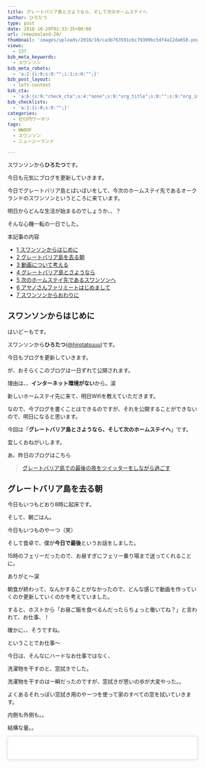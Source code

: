 ```yaml
---
title: グレートバリア島とさようなら、そして次のホームステイへ
author: ひろたつ
type: post
date: 2018-10-29T02:33:25+00:00
url: /newzealand-20/
thumbnail: 'images/uploads/2018/10/ca3b763591cbc79309bc5df4a12da658.png?fit=304%2C171&ssl=1'
views:
  - 137
bzb_meta_keywords:
  - スワンソン
bzb_meta_robots:
  - 'a:2:{i:0;s:0:"";i:1;s:0:"";}'
bzb_post_layout:
  - left-content
bzb_cta:
  - 'a:6:{s:9:"check_cta";s:4:"none";s:9:"org_title";s:0:"";s:9:"org_image";s:0:"";s:11:"org_content";s:0:"";s:15:"org_button_text";s:0:"";s:14:"org_button_url";s:0:"";}'
bzb_checklists:
  - 'a:1:{i:0;s:0:"";}'
categories:
  - ゼロ円ワーホリ
tags:
  - WWOOF
  - スワンソン
  - ニュージーランド

---
```

スワンソンから**ひろたつ**です。
  
今日も元気にブログを更新していきます。
  
今日でグレートバリア島とばいばいをして、今次のホームステイ先であるオークランドのスワンソンというところに来ています。
  
明日からどんな生活が始まるのでしょうか、、？
  
そんな心機一転の一日でした。

<!--more-->

<div id="toc_container" class="toc_transparent no_bullets">
  <p class="toc_title">
    本記事の内容
  </p>
  
  <ul class="toc_list">
    <li>
      <a href="#i"><span class="toc_number toc_depth_1">1</span> スワンソンからはじめに</a>
    </li>
    <li>
      <a href="#i-2"><span class="toc_number toc_depth_1">2</span> グレートバリア島を去る朝</a>
    </li>
    <li>
      <a href="#i-3"><span class="toc_number toc_depth_1">3</span> 動画について考える</a>
    </li>
    <li>
      <a href="#i-4"><span class="toc_number toc_depth_1">4</span> グレートバリア島とさようなら</a>
    </li>
    <li>
      <a href="#i-5"><span class="toc_number toc_depth_1">5</span> 次のホームステイ先であるスワンソンへ</a>
    </li>
    <li>
      <a href="#i-6"><span class="toc_number toc_depth_1">6</span> アヤノさんファリミートはじめまして</a>
    </li>
    <li>
      <a href="#i-7"><span class="toc_number toc_depth_1">7</span> スワンソンからおわりに</a>
    </li>
  </ul>
</div>

## <span id="i">スワンソンからはじめに</span>

はいどーもです。
  
スワンソンから**ひろたつ**</a>(<a href="https://twitter.com/hirotatsuuu" rel="noopener" target="_blank">@hirotatsuuu</a>)です。
  
今日もブログを更新していきます。
  
が、おそらくこのブログは一日ずれて公開されます。
  
理由は、、**インターネット環境がない**から。涙
  
新しいホームステイ先に来て、明日Wifiを教えていただきます。
  
なので、今ブログを書くことはできるのですが、それを公開することができないので、明日になると思います。

今回は「**グレートバリア島とさようなら、そして次のホームステイへ**」です。
  
宜しくおねがいします。

あ、昨日のブログはこちら

<blockquote class="wp-embedded-content" data-secret="eUwmdwtBL7">
  <p>
    <a href="https://hirotatsu.me/newzealand-19/">グレートバリア島での最後の夜をツイッターをしながら過ごす</a>
  </p>
</blockquote>

<iframe class="wp-embedded-content" sandbox="allow-scripts" security="restricted" style="position: absolute; clip: rect(1px, 1px, 1px, 1px);" src="https://hirotatsu.me/newzealand-19/embed/#?secret=eUwmdwtBL7" data-secret="eUwmdwtBL7" width="500" height="282" title="&#8220;グレートバリア島での最後の夜をツイッターをしながら過ごす&#8221; &#8212; 世界のひろたつから" frameborder="0" marginwidth="0" marginheight="0" scrolling="no"></iframe>

## <span id="i-2">グレートバリア島を去る朝</span>

今日もいつもどおり8時に起床です。

そして、朝ごはん。
  
今日もいつものやーつ（笑）

そして食卓で、僕が**今日で最後**というお話をしました。
  
15時のフェリーだったので、お昼すぎにフェリー乗り場まで送ってくれることに。
  
ありがと〜涙

朝食が終わって、なんかすることがなかったので、どんな感じで動画を作っていくのか更新していくのかを考えていました。
  
すると、ホストから「お昼ご飯を食べるんだったらちょっと働いてね？」と言われて、お仕事、！

確かに、、そうですね。

ということでお仕事〜

今日は、そんなにハードなお仕事ではなく、

洗濯物を干すのと、窓拭きでした。

洗濯物を干すのは一瞬だったのですが、窓拭きが思いの歩が大変やった。。
  
よくあるそれっぽい窓拭き用のやーつを使って家のすべての窓を拭いていきます。
  
内側も外側も。。
  
結構な量。。

<blockquote class="instagram-media" data-instgrm-captioned data-instgrm-permalink="https://www.instagram.com/p/BpdpPcmlwXS/?utm_source=ig_embed&utm_medium=loading" data-instgrm-version="12" style=" background:#FFF; border:0; border-radius:3px; box-shadow:0 0 1px 0 rgba(0,0,0,0.5),0 1px 10px 0 rgba(0,0,0,0.15); margin: 1px; max-width:540px; min-width:326px; padding:0; width:99.375%; width:-webkit-calc(100% - 2px); width:calc(100% - 2px);">
  <div style="padding:16px;">
    <a href="https://www.instagram.com/p/BpdpPcmlwXS/?utm_source=ig_embed&utm_medium=loading" style=" background:#FFFFFF; line-height:0; padding:0 0; text-align:center; text-decoration:none; width:100%;" target="_blank"> </p> 
    
    <div style=" display: flex; flex-direction: row; align-items: center;">
      <div style="background-color: #F4F4F4; border-radius: 50%; flex-grow: 0; height: 40px; margin-right: 14px; width: 40px;">
      </div>
      
      <div style="display: flex; flex-direction: column; flex-grow: 1; justify-content: center;">
        <div style=" background-color: #F4F4F4; border-radius: 4px; flex-grow: 0; height: 14px; margin-bottom: 6px; width: 100px;">
        </div>
        
        <div style=" background-color: #F4F4F4; border-radius: 4px; flex-grow: 0; height: 14px; width: 60px;">
        </div>
      </div>
    </div>
    
    <div style="padding: 19% 0;">
    </div>
    
    <div style="display:block; height:50px; margin:0 auto 12px; width:50px;">
      <svg width="50px" height="50px" viewBox="0 0 60 60" version="1.1" xmlns="https://www.w3.org/2000/svg" xmlns:xlink="https://www.w3.org/1999/xlink"><g stroke="none" stroke-width="1" fill="none" fill-rule="evenodd"><g transform="translate(-511.000000, -20.000000)" fill="#000000"><g><path d="M556.869,30.41 C554.814,30.41 553.148,32.076 553.148,34.131 C553.148,36.186 554.814,37.852 556.869,37.852 C558.924,37.852 560.59,36.186 560.59,34.131 C560.59,32.076 558.924,30.41 556.869,30.41 M541,60.657 C535.114,60.657 530.342,55.887 530.342,50 C530.342,44.114 535.114,39.342 541,39.342 C546.887,39.342 551.658,44.114 551.658,50 C551.658,55.887 546.887,60.657 541,60.657 M541,33.886 C532.1,33.886 524.886,41.1 524.886,50 C524.886,58.899 532.1,66.113 541,66.113 C549.9,66.113 557.115,58.899 557.115,50 C557.115,41.1 549.9,33.886 541,33.886 M565.378,62.101 C565.244,65.022 564.756,66.606 564.346,67.663 C563.803,69.06 563.154,70.057 562.106,71.106 C561.058,72.155 560.06,72.803 558.662,73.347 C557.607,73.757 556.021,74.244 553.102,74.378 C549.944,74.521 548.997,74.552 541,74.552 C533.003,74.552 532.056,74.521 528.898,74.378 C525.979,74.244 524.393,73.757 523.338,73.347 C521.94,72.803 520.942,72.155 519.894,71.106 C518.846,70.057 518.197,69.06 517.654,67.663 C517.244,66.606 516.755,65.022 516.623,62.101 C516.479,58.943 516.448,57.996 516.448,50 C516.448,42.003 516.479,41.056 516.623,37.899 C516.755,34.978 517.244,33.391 517.654,32.338 C518.197,30.938 518.846,29.942 519.894,28.894 C520.942,27.846 521.94,27.196 523.338,26.654 C524.393,26.244 525.979,25.756 528.898,25.623 C532.057,25.479 533.004,25.448 541,25.448 C548.997,25.448 549.943,25.479 553.102,25.623 C556.021,25.756 557.607,26.244 558.662,26.654 C560.06,27.196 561.058,27.846 562.106,28.894 C563.154,29.942 563.803,30.938 564.346,32.338 C564.756,33.391 565.244,34.978 565.378,37.899 C565.522,41.056 565.552,42.003 565.552,50 C565.552,57.996 565.522,58.943 565.378,62.101 M570.82,37.631 C570.674,34.438 570.167,32.258 569.425,30.349 C568.659,28.377 567.633,26.702 565.965,25.035 C564.297,23.368 562.623,22.342 560.652,21.575 C558.743,20.834 556.562,20.326 553.369,20.18 C550.169,20.033 549.148,20 541,20 C532.853,20 531.831,20.033 528.631,20.18 C525.438,20.326 523.257,20.834 521.349,21.575 C519.376,22.342 517.703,23.368 516.035,25.035 C514.368,26.702 513.342,28.377 512.574,30.349 C511.834,32.258 511.326,34.438 511.181,37.631 C511.035,40.831 511,41.851 511,50 C511,58.147 511.035,59.17 511.181,62.369 C511.326,65.562 511.834,67.743 512.574,69.651 C513.342,71.625 514.368,73.296 516.035,74.965 C517.703,76.634 519.376,77.658 521.349,78.425 C523.257,79.167 525.438,79.673 528.631,79.82 C531.831,79.965 532.853,80.001 541,80.001 C549.148,80.001 550.169,79.965 553.369,79.82 C556.562,79.673 558.743,79.167 560.652,78.425 C562.623,77.658 564.297,76.634 565.965,74.965 C567.633,73.296 568.659,71.625 569.425,69.651 C570.167,67.743 570.674,65.562 570.82,62.369 C570.966,59.17 571,58.147 571,50 C571,41.851 570.966,40.831 570.82,37.631"></path></g></g></g></svg>
    </div>
    
    <div style="padding-top: 8px;">
      <div style=" color:#3897f0; font-family:Arial,sans-serif; font-size:14px; font-style:normal; font-weight:550; line-height:18px;">
        View this post on Instagram
      </div>
    </div>
    
    <div style="padding: 12.5% 0;">
    </div>
    
    <div style="display: flex; flex-direction: row; margin-bottom: 14px; align-items: center;">
      <div>
        <div style="background-color: #F4F4F4; border-radius: 50%; height: 12.5px; width: 12.5px; transform: translateX(0px) translateY(7px);">
        </div>
        
        <div style="background-color: #F4F4F4; height: 12.5px; transform: rotate(-45deg) translateX(3px) translateY(1px); width: 12.5px; flex-grow: 0; margin-right: 14px; margin-left: 2px;">
        </div>
        
        <div style="background-color: #F4F4F4; border-radius: 50%; height: 12.5px; width: 12.5px; transform: translateX(9px) translateY(-18px);">
        </div>
      </div>
      
      <div style="margin-left: 8px;">
        <div style=" background-color: #F4F4F4; border-radius: 50%; flex-grow: 0; height: 20px; width: 20px;">
        </div>
        
        <div style=" width: 0; height: 0; border-top: 2px solid transparent; border-left: 6px solid #f4f4f4; border-bottom: 2px solid transparent; transform: translateX(16px) translateY(-4px) rotate(30deg)">
        </div>
      </div>
      
      <div style="margin-left: auto;">
        <div style=" width: 0px; border-top: 8px solid #F4F4F4; border-right: 8px solid transparent; transform: translateY(16px);">
        </div>
        
        <div style=" background-color: #F4F4F4; flex-grow: 0; height: 12px; width: 16px; transform: translateY(-4px);">
        </div>
        
        <div style=" width: 0; height: 0; border-top: 8px solid #F4F4F4; border-left: 8px solid transparent; transform: translateY(-4px) translateX(8px);">
        </div>
      </div>
    </div>
    
    <p>
      </a>
    </p>
    
    <p style=" margin:8px 0 0 0; padding:0 4px;">
      <a href="https://www.instagram.com/p/BpdpPcmlwXS/?utm_source=ig_embed&utm_medium=loading" style=" color:#000; font-family:Arial,sans-serif; font-size:14px; font-style:normal; font-weight:normal; line-height:17px; text-decoration:none; word-wrap:break-word;" target="_blank">今日のお仕事。 窓のお掃除。 今日はグレートバリア島を去る日だから、もちろん今のホームステイ先ともさよなら、、 というわけでお仕事はほんのちょっとだった！ #newzealand #newzealandholiday #ニュージーランド滞在記 #ニュージーランド生活 #ニュージーランドの部屋 #ニュージーランド旅 #ニュージーランド旅行 #ニュージーランド移住 #ニュージーランドライフ #ニュージーランドから #ニュージーランド在住 #ニュージーランドワーホリ #ニュージーランドワーキングホリデー #ワーホリ中 #ワーホリニュージーランド #ワーホリ日記 #wwoof #wwoofing #wwoofnz #wwooflife #wwoofingnz #wwooferlife #wwoofer #helpx #helpxnz #インスタ日記 #旅好きさんと繋がりたい #ひろたつ #hirotatsu</a>
    </p>
    
    <p style=" color:#c9c8cd; font-family:Arial,sans-serif; font-size:14px; line-height:17px; margin-bottom:0; margin-top:8px; overflow:hidden; padding:8px 0 7px; text-align:center; text-overflow:ellipsis; white-space:nowrap;">
      <a href="https://www.instagram.com/hirotatsuuuu/?utm_source=ig_embed&utm_medium=loading" style=" color:#c9c8cd; font-family:Arial,sans-serif; font-size:14px; font-style:normal; font-weight:normal; line-height:17px;" target="_blank"> 世界のひろたつから</a>さん(@hirotatsuuuu)がシェアした投稿 &#8211; <time style=" font-family:Arial,sans-serif; font-size:14px; line-height:17px;" datetime="2018-10-28T04:21:45+00:00">2018年10月月27日午後9時21分PDT</time>
    </p></div> </blockquote> 
    
    <p>
    </p>
    
    <p>
      ま、頑張ろ〜という感じでお仕事をしました。<br /> 窓拭きは、二回目でした。<br /> 実は最初のホームステイ先でも一度窓拭きのお仕事をしたんです。<br /> ニュージーランド滞在記を書き始める前ですね〜懐かしや。。
    </p>
    
    <p>
      という感じで、2時間くらいかな？お仕事をして、あとはフリー時間。
    </p>
    
    <h2>
      <span id="i-3">動画について考える</span>
    </h2>
    
    <p>
      お仕事のあとはフリー時間！<br /> 一応、ある程度前日の夜に荷造りはしていたので、特に準備することはなかったので、パソコンをカタカタ。
    </p>
    
    <p>
      今日は「<strong>動画</strong>」について考えてました。
    </p>
    
    <p>
      結論としては、「<strong>楽しい」映像を作らなきゃな〜</strong>ってこと（笑）<br /> で、僕が今しているニュージーランド生活をどうやって楽しくお届けするのかって考えると、、<br /> やっぱり「<strong>VLOG</strong>」ですね。<br /> VLOGを通して、ニュージーランドの生活を感じてもらえれば楽しいって思ってもらえると思う。
    </p>
    
    <p>
      ってことで、今はニュージーランド滞在記を毎日更新する。<br /> 英語の勉強を一日一時間する。
    </p>
    
    <p>
      しかやっていませんでしたが、それにプラスして「週に一本VLOGをYoutubeに投稿する」というのをどこかのタイミングからやっていこうと思います。<br /> おそらく11月は日本で撮ったコンテンツがあるので、それを公開するとして、その後は僕がニュージーランドに来てからの映像を使ってコンテンツを作っていかないといけないので、、<br /> がんばります。
    </p>
    
    <p>
      ま、でも電気の問題とかインターネットの問題とかもあるので、そのへんは臨機応変にという感じですね。<br /> 今回のブログもインターネットの問題でその日に更新できていませんし。。<br /> パソコンは充電済みだったので使えるのですが、もし充電が切れてたら今日は充電できないのでブログを書くこともできなかった。。<br /> インスタも同様に船にwifiがあったから更新できたものの、もしなかったら更新できなかった。。
    </p>
    
    <p>
      って感じで電気とインターネットに依存しています。
    </p>
    
    <p>
      動画編集はそれらがもっと顕著に依存する。。<br /> クラウドに上げている動画をダウンロードしてきて、多くの電気を使って動画編集をして、その動画をYoutubeにアップロードしないといけない。<br /> こりゃ大変だ。。
    </p>
    
    <p>
      ってことです。
    </p>
    
    <p>
      ま、期待しててください。<br /> ちゃんとVLOG作っていくので。
    </p>
    
    <h2>
      <span id="i-4">グレートバリア島とさようなら</span>
    </h2>
    
    <p>
      動画について考えていると、ランチの時間に。
    </p>
    
    <p>
      今日のランチは、ラム肉！！
    </p>
    
    <blockquote class="instagram-media" data-instgrm-captioned data-instgrm-permalink="https://www.instagram.com/p/BpdpgWVFcAZ/?utm_source=ig_embed&utm_medium=loading" data-instgrm-version="12" style=" background:#FFF; border:0; border-radius:3px; box-shadow:0 0 1px 0 rgba(0,0,0,0.5),0 1px 10px 0 rgba(0,0,0,0.15); margin: 1px; max-width:540px; min-width:326px; padding:0; width:99.375%; width:-webkit-calc(100% - 2px); width:calc(100% - 2px);">
      <div style="padding:16px;">
        <a href="https://www.instagram.com/p/BpdpgWVFcAZ/?utm_source=ig_embed&utm_medium=loading" style=" background:#FFFFFF; line-height:0; padding:0 0; text-align:center; text-decoration:none; width:100%;" target="_blank" class="broken_link"> </p> 
        
        <div style=" display: flex; flex-direction: row; align-items: center;">
          <div style="background-color: #F4F4F4; border-radius: 50%; flex-grow: 0; height: 40px; margin-right: 14px; width: 40px;">
          </div>
          
          <div style="display: flex; flex-direction: column; flex-grow: 1; justify-content: center;">
            <div style=" background-color: #F4F4F4; border-radius: 4px; flex-grow: 0; height: 14px; margin-bottom: 6px; width: 100px;">
            </div>
            
            <div style=" background-color: #F4F4F4; border-radius: 4px; flex-grow: 0; height: 14px; width: 60px;">
            </div>
          </div>
        </div>
        
        <div style="padding: 19% 0;">
        </div>
        
        <div style="display:block; height:50px; margin:0 auto 12px; width:50px;">
          <svg width="50px" height="50px" viewBox="0 0 60 60" version="1.1" xmlns="https://www.w3.org/2000/svg" xmlns:xlink="https://www.w3.org/1999/xlink"><g stroke="none" stroke-width="1" fill="none" fill-rule="evenodd"><g transform="translate(-511.000000, -20.000000)" fill="#000000"><g><path d="M556.869,30.41 C554.814,30.41 553.148,32.076 553.148,34.131 C553.148,36.186 554.814,37.852 556.869,37.852 C558.924,37.852 560.59,36.186 560.59,34.131 C560.59,32.076 558.924,30.41 556.869,30.41 M541,60.657 C535.114,60.657 530.342,55.887 530.342,50 C530.342,44.114 535.114,39.342 541,39.342 C546.887,39.342 551.658,44.114 551.658,50 C551.658,55.887 546.887,60.657 541,60.657 M541,33.886 C532.1,33.886 524.886,41.1 524.886,50 C524.886,58.899 532.1,66.113 541,66.113 C549.9,66.113 557.115,58.899 557.115,50 C557.115,41.1 549.9,33.886 541,33.886 M565.378,62.101 C565.244,65.022 564.756,66.606 564.346,67.663 C563.803,69.06 563.154,70.057 562.106,71.106 C561.058,72.155 560.06,72.803 558.662,73.347 C557.607,73.757 556.021,74.244 553.102,74.378 C549.944,74.521 548.997,74.552 541,74.552 C533.003,74.552 532.056,74.521 528.898,74.378 C525.979,74.244 524.393,73.757 523.338,73.347 C521.94,72.803 520.942,72.155 519.894,71.106 C518.846,70.057 518.197,69.06 517.654,67.663 C517.244,66.606 516.755,65.022 516.623,62.101 C516.479,58.943 516.448,57.996 516.448,50 C516.448,42.003 516.479,41.056 516.623,37.899 C516.755,34.978 517.244,33.391 517.654,32.338 C518.197,30.938 518.846,29.942 519.894,28.894 C520.942,27.846 521.94,27.196 523.338,26.654 C524.393,26.244 525.979,25.756 528.898,25.623 C532.057,25.479 533.004,25.448 541,25.448 C548.997,25.448 549.943,25.479 553.102,25.623 C556.021,25.756 557.607,26.244 558.662,26.654 C560.06,27.196 561.058,27.846 562.106,28.894 C563.154,29.942 563.803,30.938 564.346,32.338 C564.756,33.391 565.244,34.978 565.378,37.899 C565.522,41.056 565.552,42.003 565.552,50 C565.552,57.996 565.522,58.943 565.378,62.101 M570.82,37.631 C570.674,34.438 570.167,32.258 569.425,30.349 C568.659,28.377 567.633,26.702 565.965,25.035 C564.297,23.368 562.623,22.342 560.652,21.575 C558.743,20.834 556.562,20.326 553.369,20.18 C550.169,20.033 549.148,20 541,20 C532.853,20 531.831,20.033 528.631,20.18 C525.438,20.326 523.257,20.834 521.349,21.575 C519.376,22.342 517.703,23.368 516.035,25.035 C514.368,26.702 513.342,28.377 512.574,30.349 C511.834,32.258 511.326,34.438 511.181,37.631 C511.035,40.831 511,41.851 511,50 C511,58.147 511.035,59.17 511.181,62.369 C511.326,65.562 511.834,67.743 512.574,69.651 C513.342,71.625 514.368,73.296 516.035,74.965 C517.703,76.634 519.376,77.658 521.349,78.425 C523.257,79.167 525.438,79.673 528.631,79.82 C531.831,79.965 532.853,80.001 541,80.001 C549.148,80.001 550.169,79.965 553.369,79.82 C556.562,79.673 558.743,79.167 560.652,78.425 C562.623,77.658 564.297,76.634 565.965,74.965 C567.633,73.296 568.659,71.625 569.425,69.651 C570.167,67.743 570.674,65.562 570.82,62.369 C570.966,59.17 571,58.147 571,50 C571,41.851 570.966,40.831 570.82,37.631"></path></g></g></g></svg>
        </div>
        
        <div style="padding-top: 8px;">
          <div style=" color:#3897f0; font-family:Arial,sans-serif; font-size:14px; font-style:normal; font-weight:550; line-height:18px;">
            View this post on Instagram
          </div>
        </div>
        
        <div style="padding: 12.5% 0;">
        </div>
        
        <div style="display: flex; flex-direction: row; margin-bottom: 14px; align-items: center;">
          <div>
            <div style="background-color: #F4F4F4; border-radius: 50%; height: 12.5px; width: 12.5px; transform: translateX(0px) translateY(7px);">
            </div>
            
            <div style="background-color: #F4F4F4; height: 12.5px; transform: rotate(-45deg) translateX(3px) translateY(1px); width: 12.5px; flex-grow: 0; margin-right: 14px; margin-left: 2px;">
            </div>
            
            <div style="background-color: #F4F4F4; border-radius: 50%; height: 12.5px; width: 12.5px; transform: translateX(9px) translateY(-18px);">
            </div>
          </div>
          
          <div style="margin-left: 8px;">
            <div style=" background-color: #F4F4F4; border-radius: 50%; flex-grow: 0; height: 20px; width: 20px;">
            </div>
            
            <div style=" width: 0; height: 0; border-top: 2px solid transparent; border-left: 6px solid #f4f4f4; border-bottom: 2px solid transparent; transform: translateX(16px) translateY(-4px) rotate(30deg)">
            </div>
          </div>
          
          <div style="margin-left: auto;">
            <div style=" width: 0px; border-top: 8px solid #F4F4F4; border-right: 8px solid transparent; transform: translateY(16px);">
            </div>
            
            <div style=" background-color: #F4F4F4; flex-grow: 0; height: 12px; width: 16px; transform: translateY(-4px);">
            </div>
            
            <div style=" width: 0; height: 0; border-top: 8px solid #F4F4F4; border-left: 8px solid transparent; transform: translateY(-4px) translateX(8px);">
            </div>
          </div>
        </div>
        
        <p>
          </a>
        </p>
        
        <p style=" margin:8px 0 0 0; padding:0 4px;">
          <a href="https://www.instagram.com/p/BpdpgWVFcAZ/?utm_source=ig_embed&utm_medium=loading" style=" color:#000; font-family:Arial,sans-serif; font-size:14px; font-style:normal; font-weight:normal; line-height:17px; text-decoration:none; word-wrap:break-word;" target="_blank" class="broken_link">今日のランチ！ ラム肉〜なんかニュージーランドらしい（笑） たくさん食べたw 僕のグレートバリア島最後の食事だから、少し豪勢にしてくれたのかな、？それともこれがデフォ？笑 #newzealand #newzealandholiday #ニュージーランド滞在記 #ニュージーランド生活 #ニュージーランドの部屋 #ニュージーランド旅 #ニュージーランド旅行 #ニュージーランド移住 #ニュージーランドライフ #ニュージーランドから #ニュージーランド在住 #ニュージーランドワーホリ #ニュージーランドワーキングホリデー #ワーホリ中 #ワーホリニュージーランド #ワーホリ日記 #wwoof #wwoofing #wwoofnz #wwooflife #wwoofingnz #wwooferlife #wwoofer #helpx #helpxnz #インスタ日記 #旅好きさんと繋がりたい #ひろたつ #hirotatsu</a>
        </p>
        
        <p style=" color:#c9c8cd; font-family:Arial,sans-serif; font-size:14px; line-height:17px; margin-bottom:0; margin-top:8px; overflow:hidden; padding:8px 0 7px; text-align:center; text-overflow:ellipsis; white-space:nowrap;">
          <a href="https://www.instagram.com/hirotatsuuuu/?utm_source=ig_embed&utm_medium=loading" style=" color:#c9c8cd; font-family:Arial,sans-serif; font-size:14px; font-style:normal; font-weight:normal; line-height:17px;" target="_blank"> 世界のひろたつから</a>さん(@hirotatsuuuu)がシェアした投稿 &#8211; <time style=" font-family:Arial,sans-serif; font-size:14px; line-height:17px;" datetime="2018-10-28T04:24:04+00:00">2018年10月月27日午後9時24分PDT</time>
        </p></div> </blockquote> 
        
        <p>
        </p>
        
        <p>
          ちょっと豪勢でした〜<br /> そう感じただけかな、？これがデフォ？わからん、、
        </p>
        
        <p>
          僕がグレートバリア島で食べる最後のご飯だからちょっと豪勢にしてくれた。と思いたい。<br /> って感じで、美味しいお肉を頂いて、、
        </p>
        
        <p>
          今のホームステイとさようなら。。。
        </p>
        
        <p>
          うううぅぅぅ。。。
        </p>
        
        <p>
          出会いあれば別れあり。
        </p>
        
        <p>
          1週間ほど滞在したこの場所。<br /> 意外と過ごしやすかった。。
        </p>
        
        <p>
          自分の部屋があって、充電できてWifiあって、結構部屋に籠もってたけど、楽しかった〜<br /> ありがとうございました。
        </p>
        
        <p>
          ということで、ホストにフェリー乗り場まで車で送っていただいて、さようなら〜涙
        </p>
        
        <blockquote class="instagram-media" data-instgrm-captioned data-instgrm-permalink="https://www.instagram.com/p/Bpdp5LZlMaJ/?utm_source=ig_embed&utm_medium=loading" data-instgrm-version="12" style=" background:#FFF; border:0; border-radius:3px; box-shadow:0 0 1px 0 rgba(0,0,0,0.5),0 1px 10px 0 rgba(0,0,0,0.15); margin: 1px; max-width:540px; min-width:326px; padding:0; width:99.375%; width:-webkit-calc(100% - 2px); width:calc(100% - 2px);">
          <div style="padding:16px;">
            <a href="https://www.instagram.com/p/Bpdp5LZlMaJ/?utm_source=ig_embed&utm_medium=loading" style=" background:#FFFFFF; line-height:0; padding:0 0; text-align:center; text-decoration:none; width:100%;" target="_blank"> </p> 
            
            <div style=" display: flex; flex-direction: row; align-items: center;">
              <div style="background-color: #F4F4F4; border-radius: 50%; flex-grow: 0; height: 40px; margin-right: 14px; width: 40px;">
              </div>
              
              <div style="display: flex; flex-direction: column; flex-grow: 1; justify-content: center;">
                <div style=" background-color: #F4F4F4; border-radius: 4px; flex-grow: 0; height: 14px; margin-bottom: 6px; width: 100px;">
                </div>
                
                <div style=" background-color: #F4F4F4; border-radius: 4px; flex-grow: 0; height: 14px; width: 60px;">
                </div>
              </div>
            </div>
            
            <div style="padding: 19% 0;">
            </div>
            
            <div style="display:block; height:50px; margin:0 auto 12px; width:50px;">
              <svg width="50px" height="50px" viewBox="0 0 60 60" version="1.1" xmlns="https://www.w3.org/2000/svg" xmlns:xlink="https://www.w3.org/1999/xlink"><g stroke="none" stroke-width="1" fill="none" fill-rule="evenodd"><g transform="translate(-511.000000, -20.000000)" fill="#000000"><g><path d="M556.869,30.41 C554.814,30.41 553.148,32.076 553.148,34.131 C553.148,36.186 554.814,37.852 556.869,37.852 C558.924,37.852 560.59,36.186 560.59,34.131 C560.59,32.076 558.924,30.41 556.869,30.41 M541,60.657 C535.114,60.657 530.342,55.887 530.342,50 C530.342,44.114 535.114,39.342 541,39.342 C546.887,39.342 551.658,44.114 551.658,50 C551.658,55.887 546.887,60.657 541,60.657 M541,33.886 C532.1,33.886 524.886,41.1 524.886,50 C524.886,58.899 532.1,66.113 541,66.113 C549.9,66.113 557.115,58.899 557.115,50 C557.115,41.1 549.9,33.886 541,33.886 M565.378,62.101 C565.244,65.022 564.756,66.606 564.346,67.663 C563.803,69.06 563.154,70.057 562.106,71.106 C561.058,72.155 560.06,72.803 558.662,73.347 C557.607,73.757 556.021,74.244 553.102,74.378 C549.944,74.521 548.997,74.552 541,74.552 C533.003,74.552 532.056,74.521 528.898,74.378 C525.979,74.244 524.393,73.757 523.338,73.347 C521.94,72.803 520.942,72.155 519.894,71.106 C518.846,70.057 518.197,69.06 517.654,67.663 C517.244,66.606 516.755,65.022 516.623,62.101 C516.479,58.943 516.448,57.996 516.448,50 C516.448,42.003 516.479,41.056 516.623,37.899 C516.755,34.978 517.244,33.391 517.654,32.338 C518.197,30.938 518.846,29.942 519.894,28.894 C520.942,27.846 521.94,27.196 523.338,26.654 C524.393,26.244 525.979,25.756 528.898,25.623 C532.057,25.479 533.004,25.448 541,25.448 C548.997,25.448 549.943,25.479 553.102,25.623 C556.021,25.756 557.607,26.244 558.662,26.654 C560.06,27.196 561.058,27.846 562.106,28.894 C563.154,29.942 563.803,30.938 564.346,32.338 C564.756,33.391 565.244,34.978 565.378,37.899 C565.522,41.056 565.552,42.003 565.552,50 C565.552,57.996 565.522,58.943 565.378,62.101 M570.82,37.631 C570.674,34.438 570.167,32.258 569.425,30.349 C568.659,28.377 567.633,26.702 565.965,25.035 C564.297,23.368 562.623,22.342 560.652,21.575 C558.743,20.834 556.562,20.326 553.369,20.18 C550.169,20.033 549.148,20 541,20 C532.853,20 531.831,20.033 528.631,20.18 C525.438,20.326 523.257,20.834 521.349,21.575 C519.376,22.342 517.703,23.368 516.035,25.035 C514.368,26.702 513.342,28.377 512.574,30.349 C511.834,32.258 511.326,34.438 511.181,37.631 C511.035,40.831 511,41.851 511,50 C511,58.147 511.035,59.17 511.181,62.369 C511.326,65.562 511.834,67.743 512.574,69.651 C513.342,71.625 514.368,73.296 516.035,74.965 C517.703,76.634 519.376,77.658 521.349,78.425 C523.257,79.167 525.438,79.673 528.631,79.82 C531.831,79.965 532.853,80.001 541,80.001 C549.148,80.001 550.169,79.965 553.369,79.82 C556.562,79.673 558.743,79.167 560.652,78.425 C562.623,77.658 564.297,76.634 565.965,74.965 C567.633,73.296 568.659,71.625 569.425,69.651 C570.167,67.743 570.674,65.562 570.82,62.369 C570.966,59.17 571,58.147 571,50 C571,41.851 570.966,40.831 570.82,37.631"></path></g></g></g></svg>
            </div>
            
            <div style="padding-top: 8px;">
              <div style=" color:#3897f0; font-family:Arial,sans-serif; font-size:14px; font-style:normal; font-weight:550; line-height:18px;">
                View this post on Instagram
              </div>
            </div>
            
            <div style="padding: 12.5% 0;">
            </div>
            
            <div style="display: flex; flex-direction: row; margin-bottom: 14px; align-items: center;">
              <div>
                <div style="background-color: #F4F4F4; border-radius: 50%; height: 12.5px; width: 12.5px; transform: translateX(0px) translateY(7px);">
                </div>
                
                <div style="background-color: #F4F4F4; height: 12.5px; transform: rotate(-45deg) translateX(3px) translateY(1px); width: 12.5px; flex-grow: 0; margin-right: 14px; margin-left: 2px;">
                </div>
                
                <div style="background-color: #F4F4F4; border-radius: 50%; height: 12.5px; width: 12.5px; transform: translateX(9px) translateY(-18px);">
                </div>
              </div>
              
              <div style="margin-left: 8px;">
                <div style=" background-color: #F4F4F4; border-radius: 50%; flex-grow: 0; height: 20px; width: 20px;">
                </div>
                
                <div style=" width: 0; height: 0; border-top: 2px solid transparent; border-left: 6px solid #f4f4f4; border-bottom: 2px solid transparent; transform: translateX(16px) translateY(-4px) rotate(30deg)">
                </div>
              </div>
              
              <div style="margin-left: auto;">
                <div style=" width: 0px; border-top: 8px solid #F4F4F4; border-right: 8px solid transparent; transform: translateY(16px);">
                </div>
                
                <div style=" background-color: #F4F4F4; flex-grow: 0; height: 12px; width: 16px; transform: translateY(-4px);">
                </div>
                
                <div style=" width: 0; height: 0; border-top: 8px solid #F4F4F4; border-left: 8px solid transparent; transform: translateY(-4px) translateX(8px);">
                </div>
              </div>
            </div>
            
            <p>
              </a>
            </p>
            
            <p style=" margin:8px 0 0 0; padding:0 4px;">
              <a href="https://www.instagram.com/p/Bpdp5LZlMaJ/?utm_source=ig_embed&utm_medium=loading" style=" color:#000; font-family:Arial,sans-serif; font-size:14px; font-style:normal; font-weight:normal; line-height:17px; text-decoration:none; word-wrap:break-word;" target="_blank">グレートバリア島最後のホスト！ 一週間くらい滞在したな〜 なんだかんだでありがとうございました🙇 #newzealand #newzealandholiday #ニュージーランド滞在記 #ニュージーランド生活 #ニュージーランドの部屋 #ニュージーランド旅 #ニュージーランド旅行 #ニュージーランド移住 #ニュージーランドライフ #ニュージーランドから #ニュージーランド在住 #ニュージーランドワーホリ #ニュージーランドワーキングホリデー #ワーホリ中 #ワーホリニュージーランド #ワーホリ日記 #wwoof #wwoofing #wwoofnz #wwooflife #wwoofingnz #wwooferlife #wwoofer #helpx #helpxnz #インスタ日記 #旅好きさんと繋がりたい #ひろたつ #hirotatsu</a>
            </p>
            
            <p style=" color:#c9c8cd; font-family:Arial,sans-serif; font-size:14px; line-height:17px; margin-bottom:0; margin-top:8px; overflow:hidden; padding:8px 0 7px; text-align:center; text-overflow:ellipsis; white-space:nowrap;">
              <a href="https://www.instagram.com/hirotatsuuuu/?utm_source=ig_embed&utm_medium=loading" style=" color:#c9c8cd; font-family:Arial,sans-serif; font-size:14px; font-style:normal; font-weight:normal; line-height:17px;" target="_blank"> 世界のひろたつから</a>さん(@hirotatsuuuu)がシェアした投稿 &#8211; <time style=" font-family:Arial,sans-serif; font-size:14px; line-height:17px;" datetime="2018-10-28T04:27:27+00:00">2018年10月月27日午後9時27分PDT</time>
            </p></div> </blockquote> 
            
            <p>
            </p>
            
            <p>
              なんだかんだで、別れは寂しい。<br /> なんだかんだで、いい人だったな。。
            </p>
            
            <p>
              また、グレートバリア島に行く機会があれば、会いに行くよ〜
            </p>
            
            <p>
              って感じで船に乗って、グレートバリア島とさようなら〜
            </p>
            
            <p>
              そして、まさかの、、
            </p>
            
            <p>
              今のホームステイ先であるアンジェラハウスの一つ前のホームステイ先だったスーハウスのホスト達がフェリー乗り場に来ていました、！<br /> 他のウーファーをフェリー乗り場に送るためでしたが（僕の見送りでは決して無い。笑）
            </p>
            
            <p>
              なんか、再開して心がほっこりした。<br /> 本当に良いホームステイ先だったな。。。
            </p>
            
            <p>
              って感じで、グレートバリア島と「See You」をしました。
            </p>
            
            <h2>
              <span id="i-5">次のホームステイ先であるスワンソンへ</span>
            </h2>
            
            <p>
              船には、4時間半揺られていました。
            </p>
            
            <blockquote class="instagram-media" data-instgrm-captioned data-instgrm-permalink="https://www.instagram.com/p/BpdqF_TlHyJ/?utm_source=ig_embed&utm_medium=loading" data-instgrm-version="12" style=" background:#FFF; border:0; border-radius:3px; box-shadow:0 0 1px 0 rgba(0,0,0,0.5),0 1px 10px 0 rgba(0,0,0,0.15); margin: 1px; max-width:540px; min-width:326px; padding:0; width:99.375%; width:-webkit-calc(100% - 2px); width:calc(100% - 2px);">
              <div style="padding:16px;">
                <a href="https://www.instagram.com/p/BpdqF_TlHyJ/?utm_source=ig_embed&utm_medium=loading" style=" background:#FFFFFF; line-height:0; padding:0 0; text-align:center; text-decoration:none; width:100%;" target="_blank"> </p> 
                
                <div style=" display: flex; flex-direction: row; align-items: center;">
                  <div style="background-color: #F4F4F4; border-radius: 50%; flex-grow: 0; height: 40px; margin-right: 14px; width: 40px;">
                  </div>
                  
                  <div style="display: flex; flex-direction: column; flex-grow: 1; justify-content: center;">
                    <div style=" background-color: #F4F4F4; border-radius: 4px; flex-grow: 0; height: 14px; margin-bottom: 6px; width: 100px;">
                    </div>
                    
                    <div style=" background-color: #F4F4F4; border-radius: 4px; flex-grow: 0; height: 14px; width: 60px;">
                    </div>
                  </div>
                </div>
                
                <div style="padding: 19% 0;">
                </div>
                
                <div style="display:block; height:50px; margin:0 auto 12px; width:50px;">
                  <svg width="50px" height="50px" viewBox="0 0 60 60" version="1.1" xmlns="https://www.w3.org/2000/svg" xmlns:xlink="https://www.w3.org/1999/xlink"><g stroke="none" stroke-width="1" fill="none" fill-rule="evenodd"><g transform="translate(-511.000000, -20.000000)" fill="#000000"><g><path d="M556.869,30.41 C554.814,30.41 553.148,32.076 553.148,34.131 C553.148,36.186 554.814,37.852 556.869,37.852 C558.924,37.852 560.59,36.186 560.59,34.131 C560.59,32.076 558.924,30.41 556.869,30.41 M541,60.657 C535.114,60.657 530.342,55.887 530.342,50 C530.342,44.114 535.114,39.342 541,39.342 C546.887,39.342 551.658,44.114 551.658,50 C551.658,55.887 546.887,60.657 541,60.657 M541,33.886 C532.1,33.886 524.886,41.1 524.886,50 C524.886,58.899 532.1,66.113 541,66.113 C549.9,66.113 557.115,58.899 557.115,50 C557.115,41.1 549.9,33.886 541,33.886 M565.378,62.101 C565.244,65.022 564.756,66.606 564.346,67.663 C563.803,69.06 563.154,70.057 562.106,71.106 C561.058,72.155 560.06,72.803 558.662,73.347 C557.607,73.757 556.021,74.244 553.102,74.378 C549.944,74.521 548.997,74.552 541,74.552 C533.003,74.552 532.056,74.521 528.898,74.378 C525.979,74.244 524.393,73.757 523.338,73.347 C521.94,72.803 520.942,72.155 519.894,71.106 C518.846,70.057 518.197,69.06 517.654,67.663 C517.244,66.606 516.755,65.022 516.623,62.101 C516.479,58.943 516.448,57.996 516.448,50 C516.448,42.003 516.479,41.056 516.623,37.899 C516.755,34.978 517.244,33.391 517.654,32.338 C518.197,30.938 518.846,29.942 519.894,28.894 C520.942,27.846 521.94,27.196 523.338,26.654 C524.393,26.244 525.979,25.756 528.898,25.623 C532.057,25.479 533.004,25.448 541,25.448 C548.997,25.448 549.943,25.479 553.102,25.623 C556.021,25.756 557.607,26.244 558.662,26.654 C560.06,27.196 561.058,27.846 562.106,28.894 C563.154,29.942 563.803,30.938 564.346,32.338 C564.756,33.391 565.244,34.978 565.378,37.899 C565.522,41.056 565.552,42.003 565.552,50 C565.552,57.996 565.522,58.943 565.378,62.101 M570.82,37.631 C570.674,34.438 570.167,32.258 569.425,30.349 C568.659,28.377 567.633,26.702 565.965,25.035 C564.297,23.368 562.623,22.342 560.652,21.575 C558.743,20.834 556.562,20.326 553.369,20.18 C550.169,20.033 549.148,20 541,20 C532.853,20 531.831,20.033 528.631,20.18 C525.438,20.326 523.257,20.834 521.349,21.575 C519.376,22.342 517.703,23.368 516.035,25.035 C514.368,26.702 513.342,28.377 512.574,30.349 C511.834,32.258 511.326,34.438 511.181,37.631 C511.035,40.831 511,41.851 511,50 C511,58.147 511.035,59.17 511.181,62.369 C511.326,65.562 511.834,67.743 512.574,69.651 C513.342,71.625 514.368,73.296 516.035,74.965 C517.703,76.634 519.376,77.658 521.349,78.425 C523.257,79.167 525.438,79.673 528.631,79.82 C531.831,79.965 532.853,80.001 541,80.001 C549.148,80.001 550.169,79.965 553.369,79.82 C556.562,79.673 558.743,79.167 560.652,78.425 C562.623,77.658 564.297,76.634 565.965,74.965 C567.633,73.296 568.659,71.625 569.425,69.651 C570.167,67.743 570.674,65.562 570.82,62.369 C570.966,59.17 571,58.147 571,50 C571,41.851 570.966,40.831 570.82,37.631"></path></g></g></g></svg>
                </div>
                
                <div style="padding-top: 8px;">
                  <div style=" color:#3897f0; font-family:Arial,sans-serif; font-size:14px; font-style:normal; font-weight:550; line-height:18px;">
                    View this post on Instagram
                  </div>
                </div>
                
                <div style="padding: 12.5% 0;">
                </div>
                
                <div style="display: flex; flex-direction: row; margin-bottom: 14px; align-items: center;">
                  <div>
                    <div style="background-color: #F4F4F4; border-radius: 50%; height: 12.5px; width: 12.5px; transform: translateX(0px) translateY(7px);">
                    </div>
                    
                    <div style="background-color: #F4F4F4; height: 12.5px; transform: rotate(-45deg) translateX(3px) translateY(1px); width: 12.5px; flex-grow: 0; margin-right: 14px; margin-left: 2px;">
                    </div>
                    
                    <div style="background-color: #F4F4F4; border-radius: 50%; height: 12.5px; width: 12.5px; transform: translateX(9px) translateY(-18px);">
                    </div>
                  </div>
                  
                  <div style="margin-left: 8px;">
                    <div style=" background-color: #F4F4F4; border-radius: 50%; flex-grow: 0; height: 20px; width: 20px;">
                    </div>
                    
                    <div style=" width: 0; height: 0; border-top: 2px solid transparent; border-left: 6px solid #f4f4f4; border-bottom: 2px solid transparent; transform: translateX(16px) translateY(-4px) rotate(30deg)">
                    </div>
                  </div>
                  
                  <div style="margin-left: auto;">
                    <div style=" width: 0px; border-top: 8px solid #F4F4F4; border-right: 8px solid transparent; transform: translateY(16px);">
                    </div>
                    
                    <div style=" background-color: #F4F4F4; flex-grow: 0; height: 12px; width: 16px; transform: translateY(-4px);">
                    </div>
                    
                    <div style=" width: 0; height: 0; border-top: 8px solid #F4F4F4; border-left: 8px solid transparent; transform: translateY(-4px) translateX(8px);">
                    </div>
                  </div>
                </div>
                
                <p>
                  </a>
                </p>
                
                <p style=" margin:8px 0 0 0; padding:0 4px;">
                  <a href="https://www.instagram.com/p/BpdqF_TlHyJ/?utm_source=ig_embed&utm_medium=loading" style=" color:#000; font-family:Arial,sans-serif; font-size:14px; font-style:normal; font-weight:normal; line-height:17px; text-decoration:none; word-wrap:break-word;" target="_blank">船の上からひろたつです。 というわけでグレートバリア島とさようなら、、、 一ヶ月間も滞在したww ばいならーまたくるよー #newzealand #newzealandholiday #ニュージーランド滞在記 #ニュージーランド生活 #ニュージーランドの部屋 #ニュージーランド旅 #ニュージーランド旅行 #ニュージーランド移住 #ニュージーランドライフ #ニュージーランドから #ニュージーランド在住 #ニュージーランドワーホリ #ニュージーランドワーキングホリデー #ワーホリ中 #ワーホリニュージーランド #ワーホリ日記 #wwoof #wwoofing #wwoofnz #wwooflife #wwoofingnz #wwooferlife #wwoofer #helpx #helpxnz #インスタ日記 #旅好きさんと繋がりたい #ひろたつ #hirotatsu</a>
                </p>
                
                <p style=" color:#c9c8cd; font-family:Arial,sans-serif; font-size:14px; line-height:17px; margin-bottom:0; margin-top:8px; overflow:hidden; padding:8px 0 7px; text-align:center; text-overflow:ellipsis; white-space:nowrap;">
                  <a href="https://www.instagram.com/hirotatsuuuu/?utm_source=ig_embed&utm_medium=loading" style=" color:#c9c8cd; font-family:Arial,sans-serif; font-size:14px; font-style:normal; font-weight:normal; line-height:17px;" target="_blank"> 世界のひろたつから</a>さん(@hirotatsuuuu)がシェアした投稿 &#8211; <time style=" font-family:Arial,sans-serif; font-size:14px; line-height:17px;" datetime="2018-10-28T04:29:12+00:00">2018年10月月27日午後9時29分PDT</time>
                </p></div> </blockquote> 
                
                <p>
                </p>
                
                <p>
                  半分以上は寝てたかな〜<br /> だから、今ちょっと目が冴えてるｗｗ
                </p>
                
                <p>
                  って感じで、揺られてたらオークランドに戻ってきました、！
                </p>
                
                <blockquote class="instagram-media" data-instgrm-captioned data-instgrm-permalink="https://www.instagram.com/p/Bpd2Ii9Fojj/?utm_source=ig_embed&utm_medium=loading" data-instgrm-version="12" style=" background:#FFF; border:0; border-radius:3px; box-shadow:0 0 1px 0 rgba(0,0,0,0.5),0 1px 10px 0 rgba(0,0,0,0.15); margin: 1px; max-width:540px; min-width:326px; padding:0; width:99.375%; width:-webkit-calc(100% - 2px); width:calc(100% - 2px);">
                  <div style="padding:16px;">
                    <a href="https://www.instagram.com/p/Bpd2Ii9Fojj/?utm_source=ig_embed&utm_medium=loading" style=" background:#FFFFFF; line-height:0; padding:0 0; text-align:center; text-decoration:none; width:100%;" target="_blank"> </p> 
                    
                    <div style=" display: flex; flex-direction: row; align-items: center;">
                      <div style="background-color: #F4F4F4; border-radius: 50%; flex-grow: 0; height: 40px; margin-right: 14px; width: 40px;">
                      </div>
                      
                      <div style="display: flex; flex-direction: column; flex-grow: 1; justify-content: center;">
                        <div style=" background-color: #F4F4F4; border-radius: 4px; flex-grow: 0; height: 14px; margin-bottom: 6px; width: 100px;">
                        </div>
                        
                        <div style=" background-color: #F4F4F4; border-radius: 4px; flex-grow: 0; height: 14px; width: 60px;">
                        </div>
                      </div>
                    </div>
                    
                    <div style="padding: 19% 0;">
                    </div>
                    
                    <div style="display:block; height:50px; margin:0 auto 12px; width:50px;">
                      <svg width="50px" height="50px" viewBox="0 0 60 60" version="1.1" xmlns="https://www.w3.org/2000/svg" xmlns:xlink="https://www.w3.org/1999/xlink"><g stroke="none" stroke-width="1" fill="none" fill-rule="evenodd"><g transform="translate(-511.000000, -20.000000)" fill="#000000"><g><path d="M556.869,30.41 C554.814,30.41 553.148,32.076 553.148,34.131 C553.148,36.186 554.814,37.852 556.869,37.852 C558.924,37.852 560.59,36.186 560.59,34.131 C560.59,32.076 558.924,30.41 556.869,30.41 M541,60.657 C535.114,60.657 530.342,55.887 530.342,50 C530.342,44.114 535.114,39.342 541,39.342 C546.887,39.342 551.658,44.114 551.658,50 C551.658,55.887 546.887,60.657 541,60.657 M541,33.886 C532.1,33.886 524.886,41.1 524.886,50 C524.886,58.899 532.1,66.113 541,66.113 C549.9,66.113 557.115,58.899 557.115,50 C557.115,41.1 549.9,33.886 541,33.886 M565.378,62.101 C565.244,65.022 564.756,66.606 564.346,67.663 C563.803,69.06 563.154,70.057 562.106,71.106 C561.058,72.155 560.06,72.803 558.662,73.347 C557.607,73.757 556.021,74.244 553.102,74.378 C549.944,74.521 548.997,74.552 541,74.552 C533.003,74.552 532.056,74.521 528.898,74.378 C525.979,74.244 524.393,73.757 523.338,73.347 C521.94,72.803 520.942,72.155 519.894,71.106 C518.846,70.057 518.197,69.06 517.654,67.663 C517.244,66.606 516.755,65.022 516.623,62.101 C516.479,58.943 516.448,57.996 516.448,50 C516.448,42.003 516.479,41.056 516.623,37.899 C516.755,34.978 517.244,33.391 517.654,32.338 C518.197,30.938 518.846,29.942 519.894,28.894 C520.942,27.846 521.94,27.196 523.338,26.654 C524.393,26.244 525.979,25.756 528.898,25.623 C532.057,25.479 533.004,25.448 541,25.448 C548.997,25.448 549.943,25.479 553.102,25.623 C556.021,25.756 557.607,26.244 558.662,26.654 C560.06,27.196 561.058,27.846 562.106,28.894 C563.154,29.942 563.803,30.938 564.346,32.338 C564.756,33.391 565.244,34.978 565.378,37.899 C565.522,41.056 565.552,42.003 565.552,50 C565.552,57.996 565.522,58.943 565.378,62.101 M570.82,37.631 C570.674,34.438 570.167,32.258 569.425,30.349 C568.659,28.377 567.633,26.702 565.965,25.035 C564.297,23.368 562.623,22.342 560.652,21.575 C558.743,20.834 556.562,20.326 553.369,20.18 C550.169,20.033 549.148,20 541,20 C532.853,20 531.831,20.033 528.631,20.18 C525.438,20.326 523.257,20.834 521.349,21.575 C519.376,22.342 517.703,23.368 516.035,25.035 C514.368,26.702 513.342,28.377 512.574,30.349 C511.834,32.258 511.326,34.438 511.181,37.631 C511.035,40.831 511,41.851 511,50 C511,58.147 511.035,59.17 511.181,62.369 C511.326,65.562 511.834,67.743 512.574,69.651 C513.342,71.625 514.368,73.296 516.035,74.965 C517.703,76.634 519.376,77.658 521.349,78.425 C523.257,79.167 525.438,79.673 528.631,79.82 C531.831,79.965 532.853,80.001 541,80.001 C549.148,80.001 550.169,79.965 553.369,79.82 C556.562,79.673 558.743,79.167 560.652,78.425 C562.623,77.658 564.297,76.634 565.965,74.965 C567.633,73.296 568.659,71.625 569.425,69.651 C570.167,67.743 570.674,65.562 570.82,62.369 C570.966,59.17 571,58.147 571,50 C571,41.851 570.966,40.831 570.82,37.631"></path></g></g></g></svg>
                    </div>
                    
                    <div style="padding-top: 8px;">
                      <div style=" color:#3897f0; font-family:Arial,sans-serif; font-size:14px; font-style:normal; font-weight:550; line-height:18px;">
                        View this post on Instagram
                      </div>
                    </div>
                    
                    <div style="padding: 12.5% 0;">
                    </div>
                    
                    <div style="display: flex; flex-direction: row; margin-bottom: 14px; align-items: center;">
                      <div>
                        <div style="background-color: #F4F4F4; border-radius: 50%; height: 12.5px; width: 12.5px; transform: translateX(0px) translateY(7px);">
                        </div>
                        
                        <div style="background-color: #F4F4F4; height: 12.5px; transform: rotate(-45deg) translateX(3px) translateY(1px); width: 12.5px; flex-grow: 0; margin-right: 14px; margin-left: 2px;">
                        </div>
                        
                        <div style="background-color: #F4F4F4; border-radius: 50%; height: 12.5px; width: 12.5px; transform: translateX(9px) translateY(-18px);">
                        </div>
                      </div>
                      
                      <div style="margin-left: 8px;">
                        <div style=" background-color: #F4F4F4; border-radius: 50%; flex-grow: 0; height: 20px; width: 20px;">
                        </div>
                        
                        <div style=" width: 0; height: 0; border-top: 2px solid transparent; border-left: 6px solid #f4f4f4; border-bottom: 2px solid transparent; transform: translateX(16px) translateY(-4px) rotate(30deg)">
                        </div>
                      </div>
                      
                      <div style="margin-left: auto;">
                        <div style=" width: 0px; border-top: 8px solid #F4F4F4; border-right: 8px solid transparent; transform: translateY(16px);">
                        </div>
                        
                        <div style=" background-color: #F4F4F4; flex-grow: 0; height: 12px; width: 16px; transform: translateY(-4px);">
                        </div>
                        
                        <div style=" width: 0; height: 0; border-top: 8px solid #F4F4F4; border-left: 8px solid transparent; transform: translateY(-4px) translateX(8px);">
                        </div>
                      </div>
                    </div>
                    
                    <p>
                      </a>
                    </p>
                    
                    <p style=" margin:8px 0 0 0; padding:0 4px;">
                      <a href="https://www.instagram.com/p/Bpd2Ii9Fojj/?utm_source=ig_embed&utm_medium=loading" style=" color:#000; font-family:Arial,sans-serif; font-size:14px; font-style:normal; font-weight:normal; line-height:17px; text-decoration:none; word-wrap:break-word;" target="_blank">オークランドに戻ってきた！ #newzealand #newzealandholiday #ニュージーランド滞在記 #ニュージーランド生活 #ニュージーランドの部屋 #ニュージーランド旅 #ニュージーランド旅行 #ニュージーランド移住 #ニュージーランドライフ #ニュージーランドから #ニュージーランド在住 #ニュージーランドワーホリ #ニュージーランドワーキングホリデー #ワーホリ中 #ワーホリニュージーランド #ワーホリ日記 #wwoof #wwoofing #wwoofnz #wwooflife #wwoofingnz #wwooferlife #wwoofer #helpx #helpxnz #インスタ日記 #旅好きさんと繋がりたい #ひろたつ #hirotatsu</a>
                    </p>
                    
                    <p style=" color:#c9c8cd; font-family:Arial,sans-serif; font-size:14px; line-height:17px; margin-bottom:0; margin-top:8px; overflow:hidden; padding:8px 0 7px; text-align:center; text-overflow:ellipsis; white-space:nowrap;">
                      <a href="https://www.instagram.com/hirotatsuuuu/?utm_source=ig_embed&utm_medium=loading" style=" color:#c9c8cd; font-family:Arial,sans-serif; font-size:14px; font-style:normal; font-weight:normal; line-height:17px;" target="_blank"> 世界のひろたつから</a>さん(@hirotatsuuuu)がシェアした投稿 &#8211; <time style=" font-family:Arial,sans-serif; font-size:14px; line-height:17px;" datetime="2018-10-28T06:14:24+00:00">2018年10月月27日午後11時14分PDT</time>
                    </p></div> </blockquote> 
                    
                    <p>
                    </p>
                    
                    <p>
                      懐かしい〜
                    </p>
                    
                    <p>
                      一ヶ月前にここから船でグレートバリア島に行ったんだったな〜
                    </p>
                    
                    <p>
                      フェリー乗り場から<strong>ブリトマート駅</strong>というところまで歩いていって、そこから電車で<strong>スワンソン</strong>へ向かいます。
                    </p>
                    
                    <p>
                      電車の切符を買おうとしますが、、<br /> 買えぬ。。涙
                    </p>
                    
                    <p>
                      お金がぜんぜん反応しないんですよね、、涙<br /> というわけで近くのお店で両替してもらって、もう一度〜めんどｗ
                    </p>
                    
                    <p>
                      っていう<strong>ミニハプニング</strong>に合いながら、久しぶりにお金を使いました（笑）
                    </p>
                    
                    <p>
                      グレートバリア島への船のチケットを買って以来のお金の消費。<br /> 実際フェリー乗り場から歩きとヒッチハイクでもよかったんですが、ホストに心配掛けてしまうというとで、電車にしました。
                    </p>
                    
                    <p>
                      ニュージーランドの電車には初めて乗りましたが、、
                    </p>
                    
                    <p>
                      一言。くっそ綺麗。
                    </p>
                    
                    <p>
                      駅もきれいでしたが、電車も超絶綺麗でした。
                    </p>
                    
                    <p>
                      もうちょっと古びた感じを想像していた。。。
                    </p>
                    
                    <blockquote class="instagram-media" data-instgrm-captioned data-instgrm-permalink="https://www.instagram.com/p/Bpd9QfCARlS/?utm_source=ig_embed&utm_medium=loading" data-instgrm-version="12" style=" background:#FFF; border:0; border-radius:3px; box-shadow:0 0 1px 0 rgba(0,0,0,0.5),0 1px 10px 0 rgba(0,0,0,0.15); margin: 1px; max-width:540px; min-width:326px; padding:0; width:99.375%; width:-webkit-calc(100% - 2px); width:calc(100% - 2px);">
                      <div style="padding:16px;">
                        <a href="https://www.instagram.com/p/Bpd9QfCARlS/?utm_source=ig_embed&utm_medium=loading" style=" background:#FFFFFF; line-height:0; padding:0 0; text-align:center; text-decoration:none; width:100%;" target="_blank"> </p> 
                        
                        <div style=" display: flex; flex-direction: row; align-items: center;">
                          <div style="background-color: #F4F4F4; border-radius: 50%; flex-grow: 0; height: 40px; margin-right: 14px; width: 40px;">
                          </div>
                          
                          <div style="display: flex; flex-direction: column; flex-grow: 1; justify-content: center;">
                            <div style=" background-color: #F4F4F4; border-radius: 4px; flex-grow: 0; height: 14px; margin-bottom: 6px; width: 100px;">
                            </div>
                            
                            <div style=" background-color: #F4F4F4; border-radius: 4px; flex-grow: 0; height: 14px; width: 60px;">
                            </div>
                          </div>
                        </div>
                        
                        <div style="padding: 19% 0;">
                        </div>
                        
                        <div style="display:block; height:50px; margin:0 auto 12px; width:50px;">
                          <svg width="50px" height="50px" viewBox="0 0 60 60" version="1.1" xmlns="https://www.w3.org/2000/svg" xmlns:xlink="https://www.w3.org/1999/xlink"><g stroke="none" stroke-width="1" fill="none" fill-rule="evenodd"><g transform="translate(-511.000000, -20.000000)" fill="#000000"><g><path d="M556.869,30.41 C554.814,30.41 553.148,32.076 553.148,34.131 C553.148,36.186 554.814,37.852 556.869,37.852 C558.924,37.852 560.59,36.186 560.59,34.131 C560.59,32.076 558.924,30.41 556.869,30.41 M541,60.657 C535.114,60.657 530.342,55.887 530.342,50 C530.342,44.114 535.114,39.342 541,39.342 C546.887,39.342 551.658,44.114 551.658,50 C551.658,55.887 546.887,60.657 541,60.657 M541,33.886 C532.1,33.886 524.886,41.1 524.886,50 C524.886,58.899 532.1,66.113 541,66.113 C549.9,66.113 557.115,58.899 557.115,50 C557.115,41.1 549.9,33.886 541,33.886 M565.378,62.101 C565.244,65.022 564.756,66.606 564.346,67.663 C563.803,69.06 563.154,70.057 562.106,71.106 C561.058,72.155 560.06,72.803 558.662,73.347 C557.607,73.757 556.021,74.244 553.102,74.378 C549.944,74.521 548.997,74.552 541,74.552 C533.003,74.552 532.056,74.521 528.898,74.378 C525.979,74.244 524.393,73.757 523.338,73.347 C521.94,72.803 520.942,72.155 519.894,71.106 C518.846,70.057 518.197,69.06 517.654,67.663 C517.244,66.606 516.755,65.022 516.623,62.101 C516.479,58.943 516.448,57.996 516.448,50 C516.448,42.003 516.479,41.056 516.623,37.899 C516.755,34.978 517.244,33.391 517.654,32.338 C518.197,30.938 518.846,29.942 519.894,28.894 C520.942,27.846 521.94,27.196 523.338,26.654 C524.393,26.244 525.979,25.756 528.898,25.623 C532.057,25.479 533.004,25.448 541,25.448 C548.997,25.448 549.943,25.479 553.102,25.623 C556.021,25.756 557.607,26.244 558.662,26.654 C560.06,27.196 561.058,27.846 562.106,28.894 C563.154,29.942 563.803,30.938 564.346,32.338 C564.756,33.391 565.244,34.978 565.378,37.899 C565.522,41.056 565.552,42.003 565.552,50 C565.552,57.996 565.522,58.943 565.378,62.101 M570.82,37.631 C570.674,34.438 570.167,32.258 569.425,30.349 C568.659,28.377 567.633,26.702 565.965,25.035 C564.297,23.368 562.623,22.342 560.652,21.575 C558.743,20.834 556.562,20.326 553.369,20.18 C550.169,20.033 549.148,20 541,20 C532.853,20 531.831,20.033 528.631,20.18 C525.438,20.326 523.257,20.834 521.349,21.575 C519.376,22.342 517.703,23.368 516.035,25.035 C514.368,26.702 513.342,28.377 512.574,30.349 C511.834,32.258 511.326,34.438 511.181,37.631 C511.035,40.831 511,41.851 511,50 C511,58.147 511.035,59.17 511.181,62.369 C511.326,65.562 511.834,67.743 512.574,69.651 C513.342,71.625 514.368,73.296 516.035,74.965 C517.703,76.634 519.376,77.658 521.349,78.425 C523.257,79.167 525.438,79.673 528.631,79.82 C531.831,79.965 532.853,80.001 541,80.001 C549.148,80.001 550.169,79.965 553.369,79.82 C556.562,79.673 558.743,79.167 560.652,78.425 C562.623,77.658 564.297,76.634 565.965,74.965 C567.633,73.296 568.659,71.625 569.425,69.651 C570.167,67.743 570.674,65.562 570.82,62.369 C570.966,59.17 571,58.147 571,50 C571,41.851 570.966,40.831 570.82,37.631"></path></g></g></g></svg>
                        </div>
                        
                        <div style="padding-top: 8px;">
                          <div style=" color:#3897f0; font-family:Arial,sans-serif; font-size:14px; font-style:normal; font-weight:550; line-height:18px;">
                            View this post on Instagram
                          </div>
                        </div>
                        
                        <div style="padding: 12.5% 0;">
                        </div>
                        
                        <div style="display: flex; flex-direction: row; margin-bottom: 14px; align-items: center;">
                          <div>
                            <div style="background-color: #F4F4F4; border-radius: 50%; height: 12.5px; width: 12.5px; transform: translateX(0px) translateY(7px);">
                            </div>
                            
                            <div style="background-color: #F4F4F4; height: 12.5px; transform: rotate(-45deg) translateX(3px) translateY(1px); width: 12.5px; flex-grow: 0; margin-right: 14px; margin-left: 2px;">
                            </div>
                            
                            <div style="background-color: #F4F4F4; border-radius: 50%; height: 12.5px; width: 12.5px; transform: translateX(9px) translateY(-18px);">
                            </div>
                          </div>
                          
                          <div style="margin-left: 8px;">
                            <div style=" background-color: #F4F4F4; border-radius: 50%; flex-grow: 0; height: 20px; width: 20px;">
                            </div>
                            
                            <div style=" width: 0; height: 0; border-top: 2px solid transparent; border-left: 6px solid #f4f4f4; border-bottom: 2px solid transparent; transform: translateX(16px) translateY(-4px) rotate(30deg)">
                            </div>
                          </div>
                          
                          <div style="margin-left: auto;">
                            <div style=" width: 0px; border-top: 8px solid #F4F4F4; border-right: 8px solid transparent; transform: translateY(16px);">
                            </div>
                            
                            <div style=" background-color: #F4F4F4; flex-grow: 0; height: 12px; width: 16px; transform: translateY(-4px);">
                            </div>
                            
                            <div style=" width: 0; height: 0; border-top: 8px solid #F4F4F4; border-left: 8px solid transparent; transform: translateY(-4px) translateX(8px);">
                            </div>
                          </div>
                        </div>
                        
                        <p>
                          </a>
                        </p>
                        
                        <p style=" margin:8px 0 0 0; padding:0 4px;">
                          <a href="https://www.instagram.com/p/Bpd9QfCARlS/?utm_source=ig_embed&utm_medium=loading" style=" color:#000; font-family:Arial,sans-serif; font-size:14px; font-style:normal; font-weight:normal; line-height:17px; text-decoration:none; word-wrap:break-word;" target="_blank">ニュージーランドで初めて電車に乗る！ ブリトマート駅はきれいでした。 #newzealand #newzealandholiday #ニュージーランド滞在記 #ニュージーランド生活 #ニュージーランドの部屋 #ニュージーランド旅 #ニュージーランド旅行 #ニュージーランド移住 #ニュージーランドライフ #ニュージーランドから #ニュージーランド在住 #ニュージーランドワーホリ #ニュージーランドワーキングホリデー #ワーホリ中 #ワーホリニュージーランド #ワーホリ日記 #wwoof #wwoofing #wwoofnz #wwooflife #wwoofingnz #wwooferlife #wwoofer #helpx #helpxnz #インスタ日記 #旅好きさんと繋がりたい #ひろたつ #hirotatsu</a>
                        </p>
                        
                        <p style=" color:#c9c8cd; font-family:Arial,sans-serif; font-size:14px; line-height:17px; margin-bottom:0; margin-top:8px; overflow:hidden; padding:8px 0 7px; text-align:center; text-overflow:ellipsis; white-space:nowrap;">
                          <a href="https://www.instagram.com/hirotatsuuuu/?utm_source=ig_embed&utm_medium=loading" style=" color:#c9c8cd; font-family:Arial,sans-serif; font-size:14px; font-style:normal; font-weight:normal; line-height:17px;" target="_blank"> 世界のひろたつから</a>さん(@hirotatsuuuu)がシェアした投稿 &#8211; <time style=" font-family:Arial,sans-serif; font-size:14px; line-height:17px;" datetime="2018-10-28T07:16:39+00:00">2018年10月月28日午前12時16分PDT</time>
                        </p></div> </blockquote> 
                        
                        <p>
                        </p>
                        
                        <h2>
                          <span id="i-6">アヤノさんファリミートはじめまして</span>
                        </h2>
                        
                        <p>
                          スワンソンに着くと、次のホームステイ先のホストファザーが車でお迎えに来てくださりました。<br /> ありがとう〜〜
                        </p>
                        
                        <p>
                          てことで、車でホームステイ先へ。
                        </p>
                        
                        <p>
                          そして、「はじめまして」
                        </p>
                        
                        <p>
                          お子さんが3人いるファミリー、！<br /> みんないい子そうだな〜
                        </p>
                        
                        <p>
                          そして、実は、ここは日本人のホストなんです、！（笑）<br /> だから、第一声が「<strong>はじめまして</strong>」（笑）
                        </p>
                        
                        <p>
                          なんか、久しぶりに日本語を喋った（笑）<br /> 子どもたちも日本語上手ｗ
                        </p>
                        
                        <p>
                          そして、逆にホストから「子どもたちとは日本語を喋ってほしい」とのこと。<br /> というわけで、ニュージーランド滞在中ですが、日本語で生活することになりました〜笑
                        </p>
                        
                        <p>
                          一旦、英語は置いておきましょうｗ
                        </p>
                        
                        <p>
                          いや、勉強はするし、英語での会話も多くあると思うけど、日本語も、、、ｗ
                        </p>
                        
                        <p>
                          そして、スワンソンのホームステイの家が、、
                        </p>
                        
                        <p>
                          くっそ綺麗。
                        </p>
                        
                        <p>
                          マジで、綺麗すぎるｗｗｗ
                        </p>
                        
                        <p>
                          本当に、やばいっすｗｗ
                        </p>
                        
                        <p>
                          聞くと、できてまだ2年？くらいだったかな？ほんとに綺麗でびっくりしました笑<br /> そして、玄関の目の前に日本刀が置いてあってびっくりしました笑
                        </p>
                        
                        <p>
                          日本人ホスト〜
                        </p>
                        
                        <p>
                          明日からの生活はどんな感じだろうか〜
                        </p>
                        
                        <p>
                          不安と期待が胸を躍らせます。
                        </p>
                        
                        <h2>
                          <span id="i-7">スワンソンからおわりに</span>
                        </h2>
                        
                        <p>
                          以上、今日の一日でした。<br /> 今までは「<strong>グレートバリア島からひろたつ</strong>」と言ってたのですが、今日から「<strong>スワンソンからひろたつ</strong>」になります。<br /> スワンソンには1週間からもしかしたらもうちょっとくらい滞在する予定です。
                        </p>
                        
                        <p>
                          どんな生活が待っているのか、、楽しみ〜〜
                        </p>
                        
                        <p>
                          ってことで、以上スワンソンからひろたつでした。<br /> 最後まで読んでくださりありがとうございました。<br /> 明日のブログもお楽しみに、！（あ、今日の夜かｗ
                        </p>
                        
                        <p>
                          ばいなら〜
                        </p>
                        
                        <div style="font-size: 0px; height: 0px; line-height: 0px; margin: 0; padding: 0; clear: both;">
                        </div>
